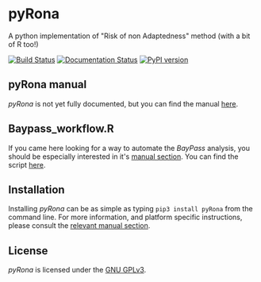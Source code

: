 # pyRona
A python implementation of "Risk of non Adaptedness" method (with a bit of R too!)

[![Build Status](https://travis-ci.org/StuntsPT/pyRona.svg?branch=master)](https://travis-ci.org/StuntsPT/pyRona) [![Documentation Status](https://readthedocs.org/projects/pyrona/badge/?version=latest)](http://pyrona.readthedocs.io/en/latest/?badge=latest) [![PyPI version](https://badge.fury.io/py/pyRona.svg)](https://badge.fury.io/py/pyRona)


## pyRona manual

*pyRona* is not yet fully documented, but you can find the manual [here](http://pyrona.readthedocs.io/en/latest/).


## Baypass_workflow.R

If you came here looking for a way to automate the *BayPass* analysis, you should be especially interested in it's [manual section](http://pyrona.readthedocs.io/en/latest/baypass/). You can find the script [here](https://github.com/StuntsPT/pyRona/blob/master/pyRona/R/Baypass_workflow.R).

## Installation

Installing *pyRona* can be as simple as typing `pip3 install pyRona` from the command line. For more information, and platform specific instructions, please consult the [relevant manual section](http://pyrona.readthedocs.io/en/latest/install/).

## License

*pyRona* is licensed under the [GNU GPLv3](https://www.gnu.org/licenses/gpl-3.0-standalone.html).
